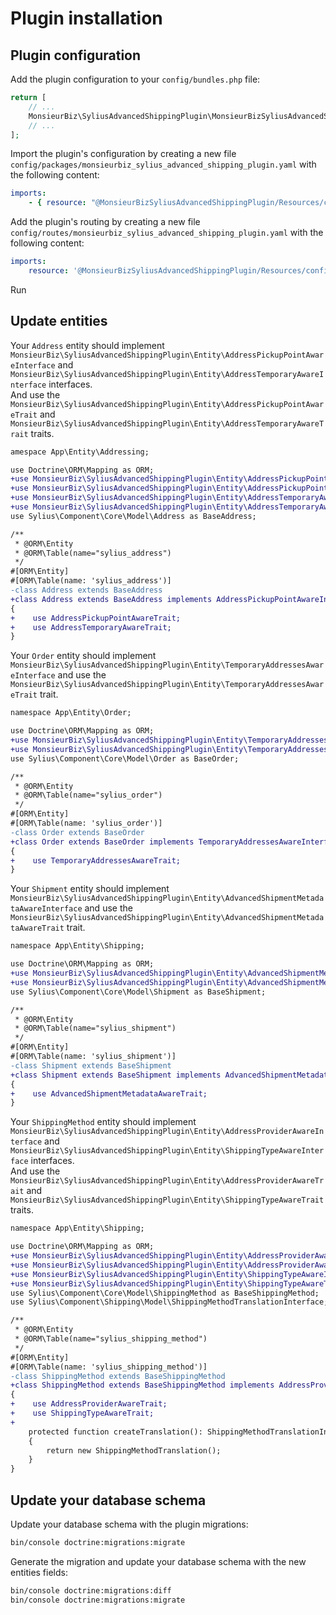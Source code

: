 # Plugin installation

## Plugin configuration

Add the plugin configuration to your `config/bundles.php` file:

```php
return [
    // ...
    MonsieurBiz\SyliusAdvancedShippingPlugin\MonsieurBizSyliusAdvancedShippingPlugin::class => ['all' => true],
    // ...
];
```

Import the plugin's configuration by creating a new file `config/packages/monsieurbiz_sylius_advanced_shipping_plugin.yaml` with the following content:

```yaml
imports:
    - { resource: "@MonsieurBizSyliusAdvancedShippingPlugin/Resources/config/config.yaml" }
```

Add the plugin's routing by creating a new file `config/routes/monsieurbiz_sylius_advanced_shipping_plugin.yaml` with the following content:

```yaml
imports:
    resource: '@MonsieurBizSyliusAdvancedShippingPlugin/Resources/config/routes.yaml'
```

Run 

## Update entities

Your `Address` entity should implement `MonsieurBiz\SyliusAdvancedShippingPlugin\Entity\AddressPickupPointAwareInterface` and `MonsieurBiz\SyliusAdvancedShippingPlugin\Entity\AddressTemporaryAwareInterface` interfaces.  
And use the `MonsieurBiz\SyliusAdvancedShippingPlugin\Entity\AddressPickupPointAwareTrait` and `MonsieurBiz\SyliusAdvancedShippingPlugin\Entity\AddressTemporaryAwareTrait` traits.

```diff
amespace App\Entity\Addressing;

use Doctrine\ORM\Mapping as ORM;
+use MonsieurBiz\SyliusAdvancedShippingPlugin\Entity\AddressPickupPointAwareInterface;
+use MonsieurBiz\SyliusAdvancedShippingPlugin\Entity\AddressPickupPointAwareTrait;
+use MonsieurBiz\SyliusAdvancedShippingPlugin\Entity\AddressTemporaryAwareInterface;
+use MonsieurBiz\SyliusAdvancedShippingPlugin\Entity\AddressTemporaryAwareTrait;
use Sylius\Component\Core\Model\Address as BaseAddress;

/**
 * @ORM\Entity
 * @ORM\Table(name="sylius_address")
 */
#[ORM\Entity]
#[ORM\Table(name: 'sylius_address')]
-class Address extends BaseAddress
+class Address extends BaseAddress implements AddressPickupPointAwareInterface, AddressTemporaryAwareInterface
{
+    use AddressPickupPointAwareTrait;
+    use AddressTemporaryAwareTrait;
}
```

Your `Order` entity should implement `MonsieurBiz\SyliusAdvancedShippingPlugin\Entity\TemporaryAddressesAwareInterface` and use the `MonsieurBiz\SyliusAdvancedShippingPlugin\Entity\TemporaryAddressesAwareTrait` trait.

```diff
namespace App\Entity\Order;

use Doctrine\ORM\Mapping as ORM;
+use MonsieurBiz\SyliusAdvancedShippingPlugin\Entity\TemporaryAddressesAwareInterface;
+use MonsieurBiz\SyliusAdvancedShippingPlugin\Entity\TemporaryAddressesAwareTrait;
use Sylius\Component\Core\Model\Order as BaseOrder;

/**
 * @ORM\Entity
 * @ORM\Table(name="sylius_order")
 */
#[ORM\Entity]
#[ORM\Table(name: 'sylius_order')]
-class Order extends BaseOrder
+class Order extends BaseOrder implements TemporaryAddressesAwareInterface
{
+    use TemporaryAddressesAwareTrait;
}
```

Your `Shipment` entity should implement `MonsieurBiz\SyliusAdvancedShippingPlugin\Entity\AdvancedShipmentMetadataAwareInterface` and use the `MonsieurBiz\SyliusAdvancedShippingPlugin\Entity\AdvancedShipmentMetadataAwareTrait` trait.

```diff
namespace App\Entity\Shipping;

use Doctrine\ORM\Mapping as ORM;
+use MonsieurBiz\SyliusAdvancedShippingPlugin\Entity\AdvancedShipmentMetadataAwareInterface;
+use MonsieurBiz\SyliusAdvancedShippingPlugin\Entity\AdvancedShipmentMetadataAwareTrait;
use Sylius\Component\Core\Model\Shipment as BaseShipment;

/**
 * @ORM\Entity
 * @ORM\Table(name="sylius_shipment")
 */
#[ORM\Entity]
#[ORM\Table(name: 'sylius_shipment')]
-class Shipment extends BaseShipment
+class Shipment extends BaseShipment implements AdvancedShipmentMetadataAwareInterface
{
+    use AdvancedShipmentMetadataAwareTrait;
}
```

Your `ShippingMethod` entity should implement `MonsieurBiz\SyliusAdvancedShippingPlugin\Entity\AddressProviderAwareInterface` and `MonsieurBiz\SyliusAdvancedShippingPlugin\Entity\ShippingTypeAwareInterface` interfaces.  
And use the `MonsieurBiz\SyliusAdvancedShippingPlugin\Entity\AddressProviderAwareTrait` and `MonsieurBiz\SyliusAdvancedShippingPlugin\Entity\ShippingTypeAwareTrait` traits.

```diff
namespace App\Entity\Shipping;

use Doctrine\ORM\Mapping as ORM;
+use MonsieurBiz\SyliusAdvancedShippingPlugin\Entity\AddressProviderAwareInterface;
+use MonsieurBiz\SyliusAdvancedShippingPlugin\Entity\AddressProviderAwareTrait;
+use MonsieurBiz\SyliusAdvancedShippingPlugin\Entity\ShippingTypeAwareInterface;
+use MonsieurBiz\SyliusAdvancedShippingPlugin\Entity\ShippingTypeAwareTrait;
use Sylius\Component\Core\Model\ShippingMethod as BaseShippingMethod;
use Sylius\Component\Shipping\Model\ShippingMethodTranslationInterface;

/**
 * @ORM\Entity
 * @ORM\Table(name="sylius_shipping_method")
 */
#[ORM\Entity]
#[ORM\Table(name: 'sylius_shipping_method')]
-class ShippingMethod extends BaseShippingMethod
+class ShippingMethod extends BaseShippingMethod implements AddressProviderAwareInterface, ShippingTypeAwareInterface
{
+    use AddressProviderAwareTrait;
+    use ShippingTypeAwareTrait;
+
    protected function createTranslation(): ShippingMethodTranslationInterface
    {
        return new ShippingMethodTranslation();
    }
}
```

## Update your database schema

Update your database schema with the plugin migrations:

```bash
bin/console doctrine:migrations:migrate
```

Generate the migration and update your database schema with the new entities fields:

```bash
bin/console doctrine:migrations:diff
bin/console doctrine:migrations:migrate
```
